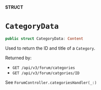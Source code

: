 **STRUCT**

# `CategoryData`

```swift
public struct CategoryData: Content
```

Used to return the ID and title of a `Category`. 

Returned by:
* `GET /api/v3/forum/categories`
* `GET /api/v3/forum/catgories/ID`

See `ForumController.categoriesHandler(_:)`
